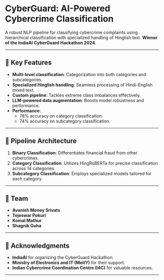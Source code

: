 # CyberGuard: AI-Powered Cybercrime Classification

A robust NLP pipeline for classifying cybercrime complaints using hierarchical classification with specialized handling of Hinglish text. **Winner of the IndiaAI CyberGuard Hackathon 2024**.

---

## 🚀 Key Features
- **Multi-level classification**: Categorization into both categories and subcategories.
- **Specialized Hinglish handling**: Seamless processing of Hindi-English mixed text.
- **Custom pipeline**: Tackles extreme class imbalances effectively.
- **LLM-powered data augmentation**: Boosts model robustness and performance.
- **Performance**:
  - 78% accuracy on category classification.
  - 74% accuracy on subcategory classification.

---

## 🔄 Pipeline Architecture
1. **Binary Classification**: Differentiates financial fraud from other cybercrimes.
2. **Category Classification**: Utilizes HingRoBERTa for precise classification across 14 categories.
3. **Subcategory Classification**: Employs specialized models tailored for each category.

---

## 👥 Team
- **Avanish Money Srivats**
- **Tejeswar Pokuri**
- **Komal Mathur**
- **Shagnik Guha**

---

## 🙏 Acknowledgments
- **IndiaAI** for organizing the CyberGuard Hackathon.
- **Ministry of Electronics and IT (MeitY)** for their support.
- **Indian Cybercrime Coordination Centre (I4C)** for valuable resources.

---
